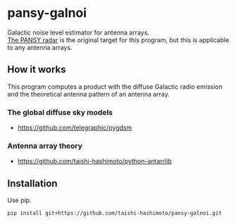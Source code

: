 # pansy-galnoi

Galactic noise level estimator for antenna arrays.  
[The PANSY radar](https://pansy.eps.s.u-tokyo.ac.jp/en/index.html) is the original target for this program, but this is applicable to any antenna arrays.

## How it works

This program computes a product with the diffuse Galactic radio emission and the theoretical antenna pattern of an antenna array.

### The global diffuse sky models

- https://github.com/telegraphic/pygdsm

### Antenna array theory

- https://github.com/taishi-hashimoto/python-antarrlib

## Installation

Use pip.

```
pip install git+https://github.com/taishi-hashimoto/pansy-galnoi.git
```